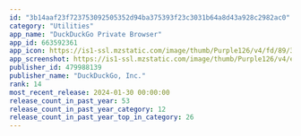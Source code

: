 ```yaml
---
id: "3b14aaf23f723753092505352d94ba375393f23c3031b64a8d43a928c2982ac0"
category: "Utilities"
app_name: "DuckDuckGo Private Browser"
app_id: 663592361
app_icon: https://is1-ssl.mzstatic.com/image/thumb/Purple126/v4/fd/89/3e/fd893e62-ae11-2424-4798-6beae5beed29/AppIcon-0-0-1x_U007emarketing-0-0-0-7-0-0-0-85-220.png/1024x1024bb.png
app_screenshot: https://is1-ssl.mzstatic.com/image/thumb/Purple126/v4/eb/f2/fc/ebf2fcaa-de59-b5cf-d2de-e7ad38011af2/2271dad3-0b61-48c5-ba56-2a84292975a0_1-Main.jpg/1284x2778bb.png
publisher_id: 479988139
publisher_name: "DuckDuckGo, Inc."
rank: 14
most_recent_release: 2024-01-30 00:00:00
release_count_in_past_year: 53
release_count_in_past_year_category: 12
release_count_in_past_year_top_in_category: 26
---
```

